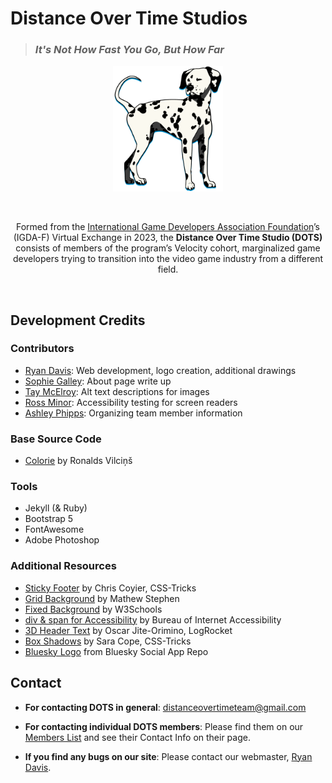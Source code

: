 # Distance Over Time Studios
> ### _It's Not How Fast You Go, But How Far_
<p align="center">
<img src="https://github.com/Distance-Over-Time/distance-over-time.github.io/blob/main/assets/images/dalmatian2.png" alt="A black and white Dalmatian standing up; it has a blue solid drop shadow" width="35%" height="35%">
</p>
</br>
<p align="center">
Formed from the <a href="https://www.igdafoundation.org/virtualexchange">International Game Developers Association Foundation</a>’s (IGDA-F) Virtual Exchange in 2023, the <strong>Distance Over Time Studio (DOTS)</strong> consists of members of the program’s Velocity cohort, marginalized game developers trying to transition into the video game industry from a different field.
</p>
</br>

## Development Credits
### Contributors
- [Ryan Davis](https://distance-over-time.github.io/ryan-davis): Web development, logo creation, additional drawings
- [Sophie Galley](https://distance-over-time.github.io/sophie-galley): About page write up
- [Tay McElroy](https://distance-over-time.github.io/taylor-mcelroy): Alt text descriptions for images
- [Ross Minor](https://distance-over-time.github.io/ross-minor): Accessibility testing for screen readers
- [Ashley Phipps](https://distance-over-time.github.io/ashley-phipps): Organizing team member information

### Base Source Code
- [Colorie](https://github.com/ronv/colorie) by Ronalds Vilciņš

### Tools
- Jekyll (& Ruby)
- Bootstrap 5
- FontAwesome
- Adobe Photoshop

### Additional Resources
- [Sticky Footer](https://css-tricks.com/couple-takes-sticky-footer/) by Chris Coyier, CSS-Tricks
- [Grid Background](https://stackoverflow.com/a/25709375) by Mathew Stephen
- [Fixed Background](https://www.w3schools.com/cssref/pr_background-attachment.php) by W3Schools
- [div & span for Accessibility](https://www.boia.org/blog/accessibility-tips-using-the-div-and-span-elements) by Bureau of Internet Accessibility
- [3D Header Text](https://blog.logrocket.com/five-cool-css-header-styles-with-cross-browser-compatibility/) by Oscar Jite-Orimino, LogRocket
- [Box Shadows](https://css-tricks.com/almanac/properties/b/box-shadow/) by Sara Cope, CSS-Tricks
- [Bluesky Logo](https://github.com/bluesky-social/social-app/blob/main/assets/favicon.png) from Bluesky Social App Repo

## Contact
- **For contacting DOTS in general**: [distanceovertimeteam@gmail.com](mailto:distanceovertimeteam@gmail.com)

- **For contacting individual DOTS members**: Please find them on our [Members List](https://distance-over-time.github.io/members) and see their Contact Info on their page.

- **If you find any bugs on our site**: Please contact our webmaster, [Ryan Davis](https://github.com/DataIsGone).
